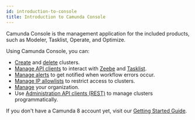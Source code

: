 ```yaml
---
id: introduction-to-console
title: Introduction to Camunda Console
---
```


Camunda Console is the management application for the included products, such as Modeler, Tasklist, Operate, and Optimize.

Using Camunda Console, you can:

- [Create](./manage-clusters/create-cluster.md) and [delete](./manage-clusters/manage-cluster.md#delete-a-cluster) clusters.
- [Manage API clients](./manage-clusters/manage-api-clients.md) to interact with [Zeebe](/components/zeebe/zeebe-overview.md) and [Tasklist](/components/tasklist/introduction-to-tasklist.md).
- [Manage alerts](./manage-clusters/manage-alerts.md) to get notified when workflow errors occur.
- [Manage IP allowlists](./manage-clusters/manage-ip-allowlists.md) to restrict access to clusters.
- [Manage](./manage-organization/organization-settings.md) your organization.
- Use [Administration API clients (REST)](apis-tools/administration-api/administration-api-reference.md) to manage clusters programmatically.

If you don't have a Camunda 8 account yet, visit our [Getting Started Guide](/components/console/manage-plan/create-account.md).
